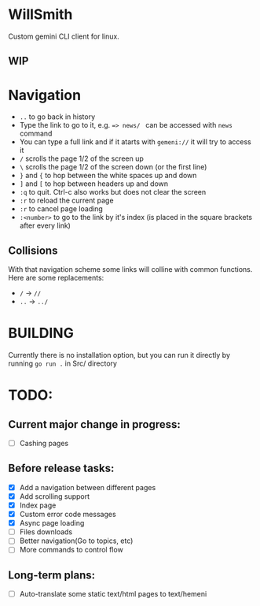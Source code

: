 # WillSmith
Custom gemini CLI client for linux. 
## WIP

# Navigation
- ```..``` to go back in history
- Type the link to go to it, e.g. ```=> news/ ``` can be accessed with ```news``` command
- You can type a full link and if it atarts with ```gemeni://``` it will try to access it
- ```/``` scrolls the page 1/2 of the screen up
- ```\``` scrolls the page 1/2 of the screen down (or the first line) 
- ```}``` and ```{``` to hop between the white spaces up and down
- ```]``` and ```[``` to hop between headers up and down
- ```:q``` to quit. Ctrl-c also works but does not clear the screen
- ```:r``` to reload the current page
- ```:r``` to cancel page loading
- ```:<number>``` to go to the link by it's index (is placed in the square brackets after every link)

## Collisions

With that navigation scheme some links will colline with common functions. Here are some replacements:
- ```/``` -> ```//```
- ```..``` -> ```../```

# BUILDING
Currently there is no installation option, but you can run it directly by running ```go run .``` in Src/ directory

# TODO:
## Current major change in progress:
- [ ] Cashing pages

## Before release tasks:
- [x] Add a navigation between different pages
- [x] Add scrolling support
- [x] Index page
- [x] Custom error code messages
- [x] Async page loading
- [ ] Files downloads
- [ ] Better navigation(Go to topics, etc)
- [ ] More commands to control flow

## Long-term plans:
- [ ] Auto-translate some static text/html pages to text/hemeni
